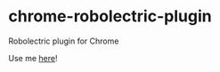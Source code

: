 # chrome-robolectric-plugin
Robolectric plugin for Chrome

Use me [here](https://chrome.google.com/webstore/detail/robolectric/pjepcinimnfnaoopahdkpkefnefdkdgh)!
